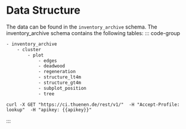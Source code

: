 <script setup>
  import RestDocumentation from './components/RestDocumentation.vue'
  import { getCurrentInstance } from 'vue'
  const apikey = getCurrentInstance().appContext.config.globalProperties.$apikey;
</script>

# Data Structure 

The data can be found in the `inventory_archive` schema. The inventory_archive schema contains the following tables:
::: code-group
```txt [Sructure]
- inventory_archive
    - cluster 
        - plot
            - edges
            - deadwood
            - regeneration
            - structure_lt4m
            - structure_gt4m
            - subplot_position
            - tree
```
```txt-vue [Request Schema]
curl -X GET "https://ci.thuenen.de/rest/v1/"  -H "Accept-Profile: lookup"  -H "apikey: {{apikey}}"
```
:::

<RestDocumentation contentProfile="inventory_archive" />
